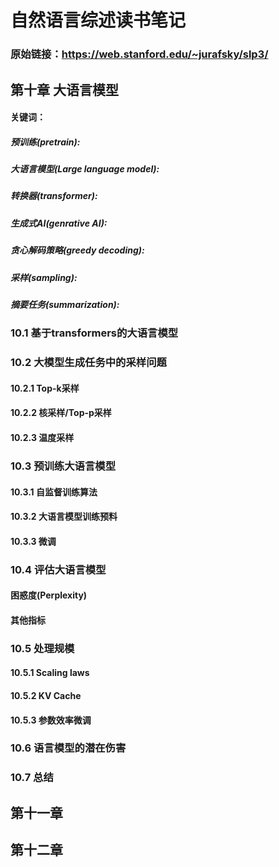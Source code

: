 # 自然语言综述读书笔记
### 原始链接：https://web.stanford.edu/~jurafsky/slp3/
## 第十章 大语言模型
#### 关键词：
##### 预训练(pretrain):
##### 大语言模型(Large language model):
##### 转换器(transformer):
##### 生成式AI(genrative AI):
##### 贪心解码策略(greedy decoding):
##### 采样(sampling):
##### 摘要任务(summarization):
### 10.1 基于transformers的大语言模型
### 10.2 大模型生成任务中的采样问题
#### 10.2.1 Top-k采样
#### 10.2.2 核采样/Top-p采样
#### 10.2.3 温度采样
### 10.3 预训练大语言模型
#### 10.3.1 自监督训练算法
#### 10.3.2 大语言模型训练预料
#### 10.3.3 微调
### 10.4 评估大语言模型
#### 困惑度(Perplexity)
#### 其他指标
### 10.5 处理规模
#### 10.5.1 Scaling laws
#### 10.5.2 KV Cache
#### 10.5.3 参数效率微调
### 10.6 语言模型的潜在伤害
### 10.7 总结
## 第十一章

## 第十二章
